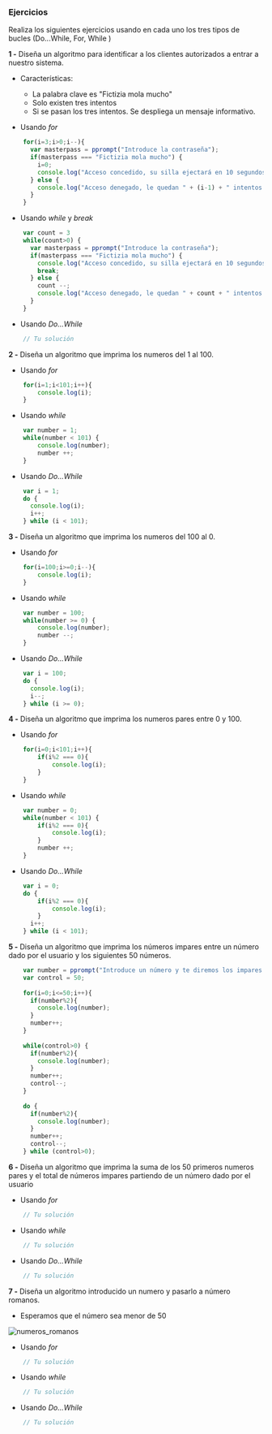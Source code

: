 ### Ejercicios

Realiza los siguientes ejercicios usando en cada uno los tres tipos de bucles (Do...While, For, While )

**1 -**  Diseña un algoritmo para identificar a los clientes autorizados a entrar a nuestro sistema.
- Características:
	- La palabra clave es "Fictizia mola mucho"
	- Solo existen tres intentos
	- Si se pasan los tres intentos. Se despliega un mensaje informativo.

- Usando *for*

```javascript
    for(i=3;i>0;i--){
      var masterpass = pprompt("Introduce la contraseña");
      if(masterpass === "Fictizia mola mucho") {
        i=0;
        console.log("Acceso concedido, su silla ejectará en 10 segundos para llevarle a la guarida secreta...");
      } else {
        console.log("Acceso denegado, le quedan " + (i-1) + " intentos más antes de que la pasma vaya a su dirección IP");
      }
    }
```

- Usando *while* y *break*

```javascript
    var count = 3
    while(count>0) {
      var masterpass = pprompt("Introduce la contraseña");
      if(masterpass === "Fictizia mola mucho") {
        console.log("Acceso concedido, su silla ejectará en 10 segundos para llevarle a la guarida secreta...");
        break;
      } else {
        count --;
        console.log("Acceso denegado, le quedan " + count + " intentos más antes de que la pasma vaya a su dirección IP");
      }
    }
```

- Usando *Do...While*
```javascript
    // Tu solución
```


**2 -** Diseña un algoritmo que imprima los numeros del 1 al 100.

- Usando *for*

```javascript
    for(i=1;i<101;i++){
        console.log(i);
    }
```

- Usando *while*

```javascript
    var number = 1;
    while(number < 101) {
        console.log(number);
        number ++;
    }
```

- Usando *Do...While*

```javascript
    var i = 1;
    do {
      console.log(i);
      i++;
    } while (i < 101);
```


**3 -** Diseña un algoritmo que imprima los numeros del 100 al 0.

- Usando *for*

```javascript
    for(i=100;i>=0;i--){
        console.log(i);
    }
```

- Usando *while*

```javascript
    var number = 100;
    while(number >= 0) {
        console.log(number);
        number --;
    }
```

- Usando *Do...While*

```javascript
    var i = 100;
    do {
      console.log(i);
      i--;
    } while (i >= 0);
```


**4 -** Diseña un algoritmo que imprima los numeros pares entre 0 y 100.

- Usando *for*

```javascript
    for(i=0;i<101;i++){
        if(i%2 === 0){
            console.log(i);    
        }
    }
```

- Usando *while*

```javascript
    var number = 0;
    while(number < 101) {
        if(i%2 === 0){
            console.log(i);    
        }
        number ++;
    }
```

- Usando *Do...While*

```javascript
    var i = 0;
    do {
        if(i%2 === 0){
            console.log(i);    
        }
      i++;
    } while (i < 101);
```

**5 -** Diseña un algoritmo que imprima los números impares entre un número dado por el usuario y los siguientes 50 números.

```javascript
    var number = pprompt("Introduce un número y te diremos los impares que hay durante 50 intentos");
    var control = 50;
    
    for(i=0;i<=50;i++){
      if(number%2){
        console.log(number);    
      }
      number++;
    }
    
    while(control>0) {
      if(number%2){
        console.log(number);    
      }
      number++;
      control--;
    }
    
    do {
      if(number%2){
        console.log(number);    
      }
      number++;
      control--;
    } while (control>0);
```

**6 -** Diseña un algoritmo que imprima la suma de los 50 primeros numeros pares y el total de números impares partiendo de un número dado por el usuario
- Usando *for*
```javascript
    // Tu solución
```

- Usando *while*
```javascript
    // Tu solución
```

- Usando *Do...While*
```javascript
    // Tu solución
```

**7 -** Diseña un algoritmo introducido un numero y pasarlo a número romanos.
- Esperamos que el número sea menor de 50

![numeros_romanos](https://eloviparo.files.wordpress.com/2009/09/numeros-romans.jpg?w=466&h=172)

- Usando *for*
```javascript
    // Tu solución
```

- Usando *while*
```javascript
    // Tu solución
```

- Usando *Do...While*
```javascript
    // Tu solución
```